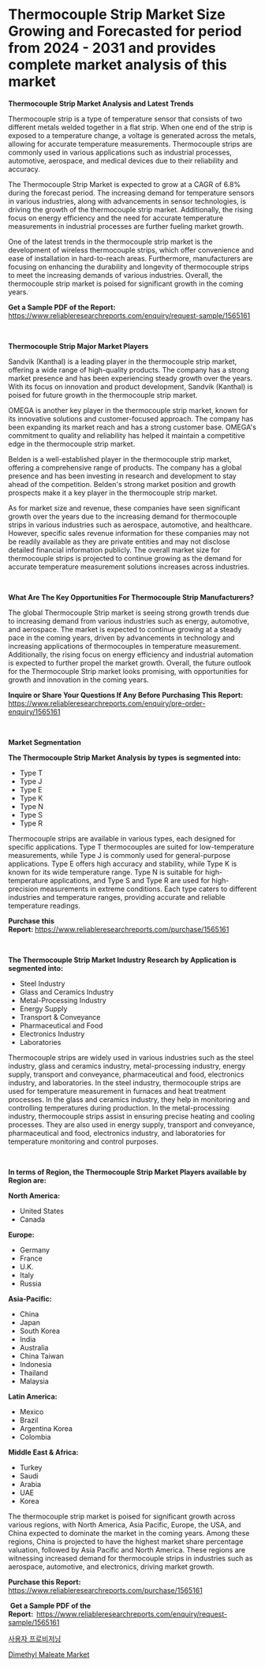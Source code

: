 <p><h1>Thermocouple Strip Market Size Growing and Forecasted for period from 2024 - 2031 and provides complete market analysis of this market</h1></p><p><strong>Thermocouple Strip Market Analysis and Latest Trends</strong></p>
<p><p>Thermocouple strip is a type of temperature sensor that consists of two different metals welded together in a flat strip. When one end of the strip is exposed to a temperature change, a voltage is generated across the metals, allowing for accurate temperature measurements. Thermocouple strips are commonly used in various applications such as industrial processes, automotive, aerospace, and medical devices due to their reliability and accuracy.</p><p>The Thermocouple Strip Market is expected to grow at a CAGR of 6.8% during the forecast period. The increasing demand for temperature sensors in various industries, along with advancements in sensor technologies, is driving the growth of the thermocouple strip market. Additionally, the rising focus on energy efficiency and the need for accurate temperature measurements in industrial processes are further fueling market growth.</p><p>One of the latest trends in the thermocouple strip market is the development of wireless thermocouple strips, which offer convenience and ease of installation in hard-to-reach areas. Furthermore, manufacturers are focusing on enhancing the durability and longevity of thermocouple strips to meet the increasing demands of various industries. Overall, the thermocouple strip market is poised for significant growth in the coming years.</p></p>
<p><strong>Get a Sample PDF of the Report:&nbsp;</strong> <a href="https://www.reliableresearchreports.com/enquiry/request-sample/1565161">https://www.reliableresearchreports.com/enquiry/request-sample/1565161</a></p>
<p>&nbsp;</p>
<p><strong>Thermocouple Strip Major Market Players</strong></p>
<p><p>Sandvik (Kanthal) is a leading player in the thermocouple strip market, offering a wide range of high-quality products. The company has a strong market presence and has been experiencing steady growth over the years. With its focus on innovation and product development, Sandvik (Kanthal) is poised for future growth in the thermocouple strip market.</p><p>OMEGA is another key player in the thermocouple strip market, known for its innovative solutions and customer-focused approach. The company has been expanding its market reach and has a strong customer base. OMEGA's commitment to quality and reliability has helped it maintain a competitive edge in the thermocouple strip market.</p><p>Belden is a well-established player in the thermocouple strip market, offering a comprehensive range of products. The company has a global presence and has been investing in research and development to stay ahead of the competition. Belden's strong market position and growth prospects make it a key player in the thermocouple strip market.</p><p>As for market size and revenue, these companies have seen significant growth over the years due to the increasing demand for thermocouple strips in various industries such as aerospace, automotive, and healthcare. However, specific sales revenue information for these companies may not be readily available as they are private entities and may not disclose detailed financial information publicly. The overall market size for thermocouple strips is projected to continue growing as the demand for accurate temperature measurement solutions increases across industries.</p></p>
<p>&nbsp;</p>
<p><strong>What Are The Key Opportunities For Thermocouple Strip Manufacturers?</strong></p>
<p><p>The global Thermocouple Strip market is seeing strong growth trends due to increasing demand from various industries such as energy, automotive, and aerospace. The market is expected to continue growing at a steady pace in the coming years, driven by advancements in technology and increasing applications of thermocouples in temperature measurement. Additionally, the rising focus on energy efficiency and industrial automation is expected to further propel the market growth. Overall, the future outlook for the Thermocouple Strip market looks promising, with opportunities for growth and innovation in the coming years.</p></p>
<p><strong>Inquire or Share Your Questions If Any Before Purchasing This Report:</strong> <a href="https://www.reliableresearchreports.com/enquiry/pre-order-enquiry/1565161">https://www.reliableresearchreports.com/enquiry/pre-order-enquiry/1565161</a></p>
<p>&nbsp;</p>
<p><strong>Market Segmentation</strong></p>
<p><strong>The Thermocouple Strip Market Analysis by types is segmented into:</strong></p>
<p><ul><li>Type T</li><li>Type J</li><li>Type E</li><li>Type K</li><li>Type N</li><li>Type S</li><li>Type R</li></ul></p>
<p><p>Thermocouple strips are available in various types, each designed for specific applications. Type T thermocouples are suited for low-temperature measurements, while Type J is commonly used for general-purpose applications. Type E offers high accuracy and stability, while Type K is known for its wide temperature range. Type N is suitable for high-temperature applications, and Type S and Type R are used for high-precision measurements in extreme conditions. Each type caters to different industries and temperature ranges, providing accurate and reliable temperature readings.</p></p>
<p><strong>Purchase this Report:&nbsp;</strong><a href="https://www.reliableresearchreports.com/purchase/1565161">https://www.reliableresearchreports.com/purchase/1565161</a></p>
<p>&nbsp;</p>
<p><strong>The Thermocouple Strip Market Industry Research by Application is segmented into:</strong></p>
<p><ul><li>Steel Industry</li><li>Glass and Ceramics Industry</li><li>Metal-Processing Industry</li><li>Energy Supply</li><li>Transport & Conveyance</li><li>Pharmaceutical and Food</li><li>Electronics Industry</li><li>Laboratories</li></ul></p>
<p><p>Thermocouple strips are widely used in various industries such as the steel industry, glass and ceramics industry, metal-processing industry, energy supply, transport and conveyance, pharmaceutical and food, electronics industry, and laboratories. In the steel industry, thermocouple strips are used for temperature measurement in furnaces and heat treatment processes. In the glass and ceramics industry, they help in monitoring and controlling temperatures during production. In the metal-processing industry, thermocouple strips assist in ensuring precise heating and cooling processes. They are also used in energy supply, transport and conveyance, pharmaceutical and food, electronics industry, and laboratories for temperature monitoring and control purposes.</p></p>
<p>&nbsp;</p>
<p><strong>In terms of Region, the Thermocouple Strip Market Players available by Region are:</strong></p>
<p>
    <p> <strong> North America: </strong>
        <ul>
            <li>United States</li>
            <li>Canada</li>
        </ul>
        </p> 
    <p> <strong> Europe: </strong>
        <ul>
            <li>Germany</li>
            <li>France</li>
            <li>U.K.</li>
            <li>Italy</li>
            <li>Russia</li>
        </ul>
        </p> 
    <p> <strong> Asia-Pacific: </strong>
        <ul>
            <li>China</li>
            <li>Japan</li>
            <li>South Korea</li>
            <li>India</li>
            <li>Australia</li>
            <li>China Taiwan</li>
            <li>Indonesia</li>
            <li>Thailand</li>
            <li>Malaysia</li>
        </ul>
        </p> 
    <p> <strong> Latin America: </strong>
        <ul>
            <li>Mexico</li>
            <li>Brazil</li>
            <li>Argentina Korea</li>
            <li>Colombia</li>
        </ul>
        </p> 
    <p> <strong> Middle East & Africa: </strong>
        <ul>
            <li>Turkey</li>
            <li>Saudi</li>
            <li>Arabia</li>
            <li>UAE</li>
            <li>Korea</li>
        </ul>
    </p>
    </p>
<p><p>The thermocouple strip market is poised for significant growth across various regions, with North America, Asia Pacific, Europe, the USA, and China expected to dominate the market in the coming years. Among these regions, China is projected to have the highest market share percentage valuation, followed by Asia Pacific and North America. These regions are witnessing increased demand for thermocouple strips in industries such as aerospace, automotive, and electronics, driving market growth.</p></p>
<p><strong>Purchase this Report: </strong><a href="https://www.reliableresearchreports.com/purchase/1565161">https://www.reliableresearchreports.com/purchase/1565161</a></p>
<p>&nbsp;<strong>Get a Sample PDF of the Report:&nbsp;&nbsp;</strong><a href="https://www.reliableresearchreports.com/enquiry/request-sample/1565161">https://www.reliableresearchreports.com/enquiry/request-sample/1565161</a></p>
<p><strong></strong></p>
<p><p><a href="https://github.com/Madalyell456456/Market-Research-Report-List-1/blob/main/83258518257.md">사용자 프로비저닝</a></p><p><a href="https://sudsy-motorcycle-bbc.notion.site/Dimethyl-Maleate-Market-Offer-Valuable-Insights-into-Market-Size-Market-Share-Market-Trends-and-P-d7cc7d51eb4f4051b16fd5cedb439330">Dimethyl Maleate Market</a></p></p>